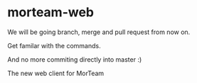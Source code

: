 # morteam-web

We will be going branch, merge and pull request from now on.  

Get familar with the commands.

And no more commiting directly into master :)

The new web client for MorTeam
